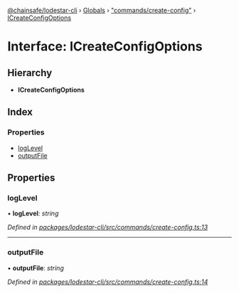 [@chainsafe/lodestar-cli](../README.md) › [Globals](../globals.md) › ["commands/create-config"](../modules/_commands_create_config_.md) › [ICreateConfigOptions](_commands_create_config_.icreateconfigoptions.md)

# Interface: ICreateConfigOptions

## Hierarchy

* **ICreateConfigOptions**

## Index

### Properties

* [logLevel](_commands_create_config_.icreateconfigoptions.md#loglevel)
* [outputFile](_commands_create_config_.icreateconfigoptions.md#outputfile)

## Properties

###  logLevel

• **logLevel**: *string*

*Defined in [packages/lodestar-cli/src/commands/create-config.ts:13](https://github.com/ChainSafe/lodestar/blob/1c1c1df91/packages/lodestar-cli/src/commands/create-config.ts#L13)*

___

###  outputFile

• **outputFile**: *string*

*Defined in [packages/lodestar-cli/src/commands/create-config.ts:14](https://github.com/ChainSafe/lodestar/blob/1c1c1df91/packages/lodestar-cli/src/commands/create-config.ts#L14)*

